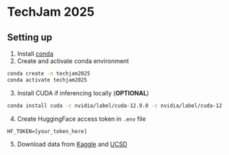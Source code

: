 # TechJam 2025
## Setting up
1. Install [conda](https://www.anaconda.com/download)
2. Create and activate conda environment
```bash
conda create -n techjam2025
conda activate techjam2025
```
3. Install CUDA if inferencing locally (**OPTIONAL**)
```bash
conda install cuda -c nvidia/label/cuda-12.9.0 -c nvidia/label/cuda-12.9.1
```
4. Create HuggingFace access token in `.env` file
```
HF_TOKEN=[your_token_here]
```
5. Download data from [Kaggle](https://www.kaggle.com/datasets/denizbilginn/google-maps-restaurant-reviews) and [UCSD](https://mcauleylab.ucsd.edu/public_datasets/gdrive/googlelocal/)